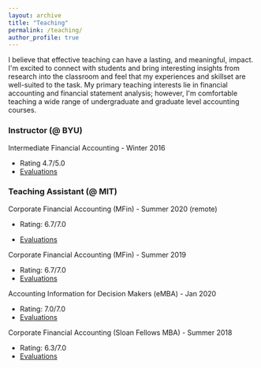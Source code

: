 ```yaml
---
layout: archive
title: "Teaching"
permalink: /teaching/
author_profile: true
---
```


I believe that effective teaching can have a lasting, and meaningful, impact. I'm excited to connect with students and bring interesting insights from research into the classroom and feel that my experiences and skillset are well-suited to the task. My primary teaching interests lie in financial accounting and financial statement analysis; however, I'm comfortable teaching a wide range of undergraduate and graduate level accounting courses.

### Instructor (@ BYU)

<!-- #### BYU -->
Intermediate Financial Accounting - Winter 2016
* Rating 4.7/5.0
* <a href = "https://drive.google.com/file/d/1170qEMopa7KySu7QpVusL-SS_cQxxWPC/view?usp=sharing" target="_blank">Evaluations</a>

### Teaching Assistant (@ MIT)

<!-- #### MIT -->

Corporate Financial Accounting (MFin) - Summer 2020 (remote)
* Rating: 6.7/7.0</p>
* <a href = "https://drive.google.com/file/d/1ugVlhgS-h3B-n4h_OAWU5ADt9_nPPUfo/view?usp=sharing" target="_blank">Evaluations</a>

Corporate Financial Accounting (MFin) - Summer 2019
* Rating: 6.7/7.0
* <a href = "https://drive.google.com/file/d/1JfqrTXgNekLXtOVmnzQ9KUbLgF3hw0Kh/view?usp=sharing" target="_blank">Evaluations</a>
  
Accounting Information for Decision Makers (eMBA) - Jan 2020
* Rating: 7.0/7.0
* <a href = "https://drive.google.com/file/d/1nydfB9YasHY0hRnOXlDJ5pOQjZOHQhx9/view?usp=sharing" target="_blank">Evaluations</a>

Corporate Financial Accounting (Sloan Fellows MBA) - Summer 2018
* Rating: 6.3/7.0
* <a href = "https://drive.google.com/file/d/15JgASd2RqxxuUH0TKqKTbu3r029HEobx/view?usp=sharing" target="_blank">Evaluations</a>
 
<!--#### BYU
Introduction to Accounting (undergrad) - 2015 - 2017

Intermediate Financial Accounting (undergrad) - 2015 - 2017

### Course Development
MITx Financial Accounting (online) -->